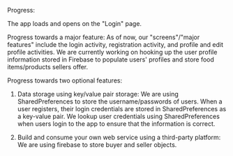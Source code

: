 Progress:

The app loads and opens on the "Login" page.

Progress towards a major feature: As of now, our "screens"/"major features" include the login activity, registration activity, and profile and edit profile activities. We are currently working on hooking up the user profile information stored in Firebase to populate users' profiles and store food items/products sellers offer.

Progress towards two optional features:
1. Data storage using key/value pair storage: We are using SharedPreferences to store the username/passwords of users. When a user registers, their login credentials are stored in SharedPreferences as a key-value pair. We lookup user credentials using SharedPreferences when users login to the app to ensure that the information is correct.

2. Build and consume your own web service using a third-party platform: We are using firebase to store buyer and seller objects.

